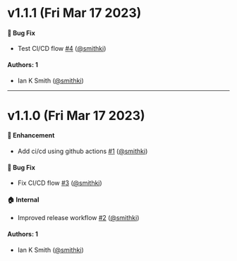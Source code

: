 # v1.1.1 (Fri Mar 17 2023)

#### 🐛 Bug Fix

- Test CI/CD flow [#4](https://github.com/smithki/xvfb-action/pull/4) ([@smithki](https://github.com/smithki))

#### Authors: 1

- Ian K Smith ([@smithki](https://github.com/smithki))

---

# v1.1.0 (Fri Mar 17 2023)

#### 🚀 Enhancement

- Add ci/cd using github actions [#1](https://github.com/smithki/xvfb-action/pull/1) ([@smithki](https://github.com/smithki))

#### 🐛 Bug Fix

- Fix CI/CD flow [#3](https://github.com/smithki/xvfb-action/pull/3) ([@smithki](https://github.com/smithki))

#### 🏠 Internal

- Improved release workflow [#2](https://github.com/smithki/xvfb-action/pull/2) ([@smithki](https://github.com/smithki))

#### Authors: 1

- Ian K Smith ([@smithki](https://github.com/smithki))
